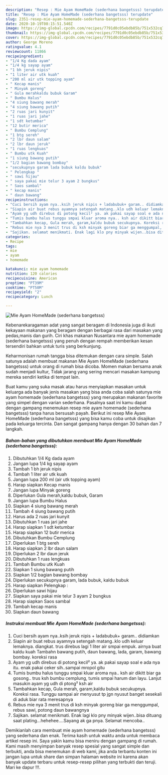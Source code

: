 ```yaml
---
description: "Resep : Mie Ayam HomeMade (sederhana bangetsss) terupdate"
title: "Resep : Mie Ayam HomeMade (sederhana bangetsss) terupdate"
slug: 2351-resep-mie-ayam-homemade-sederhana-bangetsss-terupdate
date: 2020-10-19T08:15:51.540Z
image: https://img-global.cpcdn.com/recipes/7791d0c05ebdb85b/751x532cq70/mie-ayam-homemade-sederhana-bangetsss-foto-resep-utama.jpg
thumbnail: https://img-global.cpcdn.com/recipes/7791d0c05ebdb85b/751x532cq70/mie-ayam-homemade-sederhana-bangetsss-foto-resep-utama.jpg
cover: https://img-global.cpcdn.com/recipes/7791d0c05ebdb85b/751x532cq70/mie-ayam-homemade-sederhana-bangetsss-foto-resep-utama.jpg
author: George Moreno
ratingvalue: 4.1
reviewcount: 11866
recipeingredient:
- "1/4 Kg dada ayam"
- "1/4 kg sayap ayam"
- "1 bh jeruk nipis"
- "1 liter air utk kuah"
- "200 ml air utk topping ayam"
- " Kecap manis"
- " Minyak goreng"
- " Gula merahkaldu bubuk Garam"
- " Bumbu Halus"
- "4 siung bawang merah"
- "4 siung bawang putih"
- "2 ruas jari kunyit"
- "1 ruas jari jahe"
- "1 sdt ketumbar"
- "12 butir merica"
- " Bumbu Cemplung"
- "1 btg sereh"
- "2 lbr daun salam"
- "2 lbr daun jeruk"
- "1 ruas lengkuas"
- " Bumbu utk Kuah"
- "1 siung bawang putih"
- "1/2 bagian bawang bombay"
- "secukupnya garam lada bubuk kaldu bubuk"
- " Pelengkap "
- " sawi hijau"
- " saya pakai mie telur 3 ayam 2 bungkus"
- " Saos sambal"
- " kecap manis"
- " daun bawang"
recipeinstructions:
- "Cuci bersih ayam nya..ksih jeruk nipis + ladabubuk+ garam.. didiamkan"
- "Siapin air buat rebus ayamnya setengah matang..klo udh keluar lemaknya. diangkat. trus direbus lagi 1 liter air smpai empuk. airnya buat kaldu kuah Tambahn bawang putih, daun bawang, lada, garam, bawang bombay. koreksi rasa"
- "Ayam yg udh direbus di potong kecil² ya. ak pakai sayap soal e ada nya itu. enak pakai ceker sih..sampai mropol gitu"
- "Tumis bumbu halus tunggu smpai kluar aroma nya.. ksh air dikitt biar ga gosong.. trus ksh bumbu cemplung, tumis smpai harum dan layu. Lanjut masukin ayam yg udh di ptong² ksh air"
- "Tambahkan kecap, Gula merah, garam,kaldu bubuk secukupnya. Koreksi rasa. Tunggu sampai air menyusut tp jgn nyusut banget sesekali di aduk biar rata meresapnya"
- "Rebus mie nya 3 menit trus di ksh minyak goreng biar ga menggumpal, rebus sawi, potong daun bawangnya"
- "Sajikan. selamat menikmati. Enak lagi klo pny minyak wijen..bisa dituang saat plating...hehehee....Sayang ak ga pnya. Selamat mencoba.."
categories:
- Recipe
tags:
- mie
- ayam
- homemade

katakunci: mie ayam homemade 
nutrition: 120 calories
recipecuisine: American
preptime: "PT39M"
cooktime: "PT50M"
recipeyield: "2"
recipecategory: Lunch

---
```



![Mie Ayam HomeMade (sederhana bangetsss)](https://img-global.cpcdn.com/recipes/7791d0c05ebdb85b/751x532cq70/mie-ayam-homemade-sederhana-bangetsss-foto-resep-utama.jpg)

Kebenarekaragaman adat yang sangat beragam di Indonesia juga di ikuti kekayaan makanan yang beragam dengan berbagai rasa dari masakan yang pedas,manis dan gurih. Ciri khas makanan Nusantara mie ayam homemade (sederhana bangetsss) yang penuh dengan rempah memberikan kesan tersendiri bahkan untuk turis yang berkunjung.


Keharmonisan rumah tangga bisa ditemukan dengan cara simple. Salah satunya adalah membuat makanan Mie Ayam HomeMade (sederhana bangetsss) untuk orang di rumah bisa dicoba. Momen makan bersama anak sudah menjadi kultur, Tidak jarang yang sering mencari masakan kampung mereka sendiri ketika di tempat lain.



Buat kamu yang suka masak atau harus menyiapkan masakan untuk keluarga ada banyak jenis masakan yang bisa anda coba salah satunya mie ayam homemade (sederhana bangetsss) yang merupakan makanan favorite yang simpel dengan varian sederhana. Pasalnya saat ini kamu dapat dengan gampang menemukan resep mie ayam homemade (sederhana bangetsss) tanpa harus bersusah payah.
Berikut ini resep Mie Ayam HomeMade (sederhana bangetsss) yang bisa kamu coba untuk disajikan pada keluarga tercinta. Dan sangat gampang hanya dengan 30 bahan dan 7 langkah.


<!--inarticleads1-->

##### Bahan-bahan yang dibutuhkan membuat Mie Ayam HomeMade (sederhana bangetsss):

1. Dibutuhkan 1/4 Kg dada ayam
1. Jangan lupa 1/4 kg sayap ayam
1. Tambah 1 bh jeruk nipis
1. Tambah 1 liter air utk kuah
1. Jangan lupa 200 ml (air utk topping ayam)
1. Harap siapkan  Kecap manis
1. Jangan lupa  Minyak goreng
1. Diperlukan  Gula merah,kaldu bubuk, Garam
1. Jangan lupa  Bumbu Halus
1. Siapkan 4 siung bawang merah
1. Tambah 4 siung bawang putih
1. Harus ada 2 ruas jari kunyit
1. Dibutuhkan 1 ruas jari jahe
1. Harap siapkan 1 sdt ketumbar
1. Harap siapkan 12 butir merica
1. Dibutuhkan  Bumbu Cemplung
1. Diperlukan 1 btg sereh
1. Harap siapkan 2 lbr daun salam
1. Diperlukan 2 lbr daun jeruk
1. Dibutuhkan 1 ruas lengkuas
1. Tambah  Bumbu utk Kuah
1. Siapkan 1 siung bawang putih
1. Siapkan 1/2 bagian bawang bombay
1. Diperlukan secukupnya garam, lada bubuk, kaldu bubuk
1. Harap siapkan  Pelengkap :
1. Diperlukan  sawi hijau
1. Siapkan  saya pakai mie telur 3 ayam 2 bungkus
1. Harap siapkan  Saos sambal
1. Tambah  kecap manis
1. Siapkan  daun bawang




<!--inarticleads2-->

##### Instruksi membuat  Mie Ayam HomeMade (sederhana bangetsss):

1. Cuci bersih ayam nya..ksih jeruk nipis + ladabubuk+ garam.. didiamkan
1. Siapin air buat rebus ayamnya setengah matang..klo udh keluar lemaknya. diangkat. trus direbus lagi 1 liter air smpai empuk. airnya buat kaldu kuah Tambahn bawang putih, daun bawang, lada, garam, bawang bombay. koreksi rasa
1. Ayam yg udh direbus di potong kecil² ya. ak pakai sayap soal e ada nya itu. enak pakai ceker sih..sampai mropol gitu
1. Tumis bumbu halus tunggu smpai kluar aroma nya.. ksh air dikitt biar ga gosong.. trus ksh bumbu cemplung, tumis smpai harum dan layu. Lanjut masukin ayam yg udh di ptong² ksh air
1. Tambahkan kecap, Gula merah, garam,kaldu bubuk secukupnya. Koreksi rasa. Tunggu sampai air menyusut tp jgn nyusut banget sesekali di aduk biar rata meresapnya
1. Rebus mie nya 3 menit trus di ksh minyak goreng biar ga menggumpal, rebus sawi, potong daun bawangnya
1. Sajikan. selamat menikmati. Enak lagi klo pny minyak wijen..bisa dituang saat plating...hehehee....Sayang ak ga pnya. Selamat mencoba..




Demikianlah cara membuat mie ayam homemade (sederhana bangetsss) yang sederhana dan enak. Terima kasih untuk waktu anda untuk membaca artikel resep ini. Saya yakin kamu bisa meniru dengan gampang di rumah. Kami masih menyimpan banyak resep spesial yang sangat simple dan terbukti, anda bisa menemukan di web kami, jika anda terbantu konten ini jangan lupa untuk share dan simpan halaman website ini karena akan banyak update terbaru untuk resep-resep pilihan yang terbukti dan teruji. Mari ke dapur !!!. 
